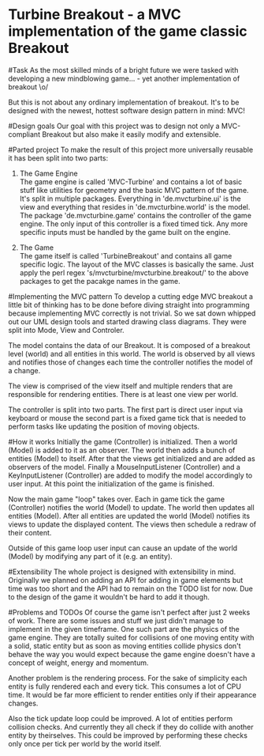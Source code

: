Turbine Breakout - a MVC implementation of the game classic Breakout
====================================================================

#Task
As the most skilled minds of a bright future we were tasked with developing a
new mindblowing game... - yet another implementation of breakout \o/

But this is not about any ordinary implementation of breakout. It's to be
designed with the newest, hottest software design pattern in mind: MVC!


#Design goals
Our goal with this project was to design not only a MVC-compliant Breakout but
also make it easily modify and extensible.


#Parted project
To make the result of this project more universally reusable it has been split
into two parts:

1. The Game Engine  
   The game engine is called 'MVC-Turbine' and contains a lot of basic stuff like utilities for geometry and the basic MVC pattern of the game. It's split in multiple packages. Everything in 'de.mvcturbine.ui' is the view and everything that resides in 'de.mvcturbine.world' is the model. The package 'de.mvcturbine.game' contains the controller of the game engine. The only input of this controller is a fixed timed tick. Any more specific inputs must be handled by the game built on the engine.

2. The Game  
   The game itself is called 'TurbineBreakout' and contains all game specific logic. The layout of the MVC classes is basically the same. Just apply the perl regex 's/mvcturbine/mvcturbine.breakout/' to the above packages to get the pacakge names in the game.


#Implementing the MVC pattern
To develop a cutting edge MVC breakout a little bit of thinking has to be done
before diving straight into programming because implementing MVC correctly
is not trivial. So we sat down whipped out our UML design tools and started
drawing class diagrams. They were split into Mode, View and Controler.

The model contains the data of our Breakout.
It is composed of a breakout level (world) and all entities in this world.
The world is observed by all views and notifies those of changes each time the
controller notifies the model of a change.

The view is comprised of the view itself and multiple renders that are
responsible for rendering entities. There is at least one view per world.

The controller is split into two parts. The first part is direct user input
via keyboard or mouse the second part is a fixed game tick that is needed to
perform tasks like updating the position of moving objects.

#How it works
Initially the game (Controller) is initialized. Then a world (Model) is added
to it as an observer. The world then adds a bunch of entities (Model) to itself.
After that the views get initialized and are added as observers of the model.
Finally a MouseInputListener (Controller) and a KeyInputListener (Controller)
are added to modify the model accordingly to user input.
At this point the initialization of the game is finished.

Now the main game "loop" takes over. Each in game tick the game (Controller)
notifies the world (Model) to update. The world then updates all entities
(Model). After all entities are updated the world (Model) notifies its views to
update the displayed content. The views then schedule a redraw of their content.

Outside of this game loop user input can cause an update of the world (Model)
by modifying any part of it (e.g. an entity).

#Extensibility
The whole project is designed with extensibility in mind.
Originally we planned on adding an API for adding in game elements but
time was too short and the API had to remain on the TODO list for now.
Due to the design of the game it wouldn't be hard to add it though.

#Problems and TODOs
Of course the game isn't perfect after just 2 weeks of work. There are some
issues and stuff we just didn't manage to implement in the given timeframe.
One such part are the physics of the game engine.
They are totally suited for collisions of one moving entity with a solid, static
entity but as soon as moving entities collide physics don't behave the way you
would expect because the game engine doesn't have a concept of weight, energy
and momentum.

Another problem is the rendering process. For the sake of simplicity each entity
is fully rendered each and every tick. This consumes a lot of CPU time. It
would be far more efficient to render entities only if their appearance changes.

Also the tick update loop could be improved. A lot of entities perform collision
checks. And currently they all check if they do collide with another entity
by theirselves. This could be improved by performing these checks only once per
tick per world by the world itself.
